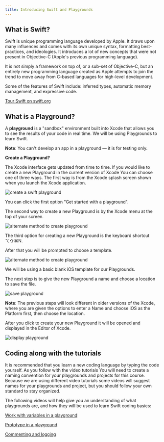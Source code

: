 ```yaml
---
title: Introducing Swift and Playgrounds
---
```


## What is Swift?

Swift is unique programming language developed by Apple. It draws upon many influences and comes with its own unique syntax, formatting best-practices, and ideologies. It introduces a lot of new concepts that were not present in Objective-C (Apple's previous programming language).

It is not simply a framework on top of, or a sub-set of Objective-C, but an entirely new programming language created as Apple attempts to join the trend to move away from C-based languages for high-level development.

Some of the features of Swift include: inferred types, automatic memory management, and expressive code.

[Tour Swift on swift.org](https://docs.swift.org/swift-book/GuidedTour/GuidedTour.html)

## What is a Playground?

A **playground** is a "sandbox" environment built into Xcode that allows you to see the results of your code in real time.  We will be using Playgrounds to learn Swift.

**Note**:  You can't develop an app in a playground — it is for testing only.

**Create a Playground?**

The Xcode interface gets updated from time to time.  If you would like to create a new Playground in the current version of Xcode You can choose one of three ways.  The first way is from the Xcode splash screen shown when you launch the Xcode application.

![create a swift playground](/F2020/assets/img/introducing_swift_1.png)

You can click the first option "Get started with a playground".

The second way to create a new Playground is by the Xcode menu at the top of your screen.

![alternate method to create playground](/F2020/assets/img/introducing_swift_2.png)

The third option for creating a new Playground is the keyboard shortcut ⌥⇧⌘N.

After that you will be prompted to choose a template.

![alternate method to create playground](/F2020/assets/img/introducing_swift_3.png)

We will be using a basic blank iOS template for our Playgrounds.

The next step is to give the new Playground a name and choose a location to save the file.

![save playground](/F2020/assets/img/introducing_swift_4.png)

**Note**: The previous steps will look different in older versions of the Xcode, where you are given the options to enter a Name and choose iOS as the Platform first, then choose the location.

After you click to create your new Playground it will be opened and displayed in the Editor of Xcode.

![display playground](/F2020/assets/img/introducing_swift_5.png)

## Coding along with the tutorials

It is recommended that you learn a new coding language by typing the code yourself.  As you follow with the video tutorials You will need to create a naming convention for your playgrounds and projects for this course.  Because we are using different video tutorials some videos will suggest names for your playgrounds and project, but you should follow your own standard to stay organized.

The following videos will help give you an understanding of what playgrounds are, and how they will be used to learn Swift coding basics:

<!-- [Download Swift playground from swift.org](https://docs.swift.org/swift-book/GuidedTour/GuidedTour.playground.zip) -->


[Work with variables in a playground](https://www.linkedin.com/learning/programming-for-non-programmers-ios-12-and-swift-5/work-with-variables-in-a-playground?u=2199673)

[Prototype in a playground](https://www.linkedin.com/learning/xcode-10-essential-training/prototype-in-a-playground?u=2199673)

[Commenting and logging](https://www.linkedin.com/learning/swift-5-essential-training/logging-and-commenting?u=2199673)
